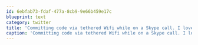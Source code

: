 ```yaml
---
id: 6ebfab73-fdaf-477a-8cb9-9e66b459e17c
blueprint: text
category: twitter
title: 'Committing code via tethered Wifi while on a Skype call. I love technology.'
caption: 'Committing code via tethered Wifi while on a Skype call. I love technology.'
---
```

